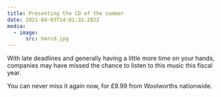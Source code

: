 ```yaml
---
title: Presenting the CD of the summer
date: 2021-04-03T14:01:32.282Z
media:
  - image:
      src: hmrcd.jpg
---
```

With late deadlines and generally having a little more time on your hands, companies may have missed the chance to listen to this music this fiscal year.

You can never miss it again now, for £9.99 from Woolworths nationwide.